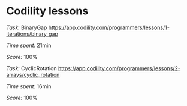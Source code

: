 # Codility lessons


*Task:* BinaryGap https://app.codility.com/programmers/lessons/1-iterations/binary_gap

*Time spent:* 21min

*Score:* 100%


*Task:* CyclicRotation https://app.codility.com/programmers/lessons/2-arrays/cyclic_rotation

*Time spent:* 16min

*Score:* 100%

